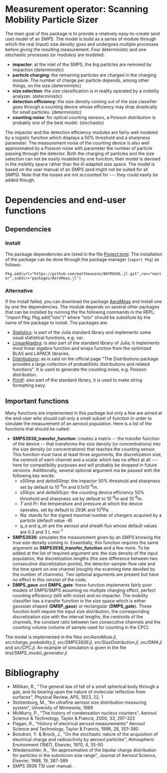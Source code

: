 # Measurement operator: Scanning Mobility Particle Sizer

The main goal of this package is to provide a relatively easy-to-create (and use) model of an SMPS. The model is build as a series of module through which the real (input) size density goes and undergoes multiple processes before giving the resulting measurement. Four deterministic and one stochastic processes (or modules) are modeled:
- **impactor**: at the inlet of the SMPS, the big particles are removed by impaction (deterministic)
- **particle charging**: the remaining particles are charged in the charging module. The number of charge per particle depends, among other things, on the size.(deterministic)
- **size selection**: the size classification is in reality operated by a mobility analyzer. (deterministic)
- **detection efficiency**: the size density coming out of the size classifier goes through a counting device whose efficiency may drop drastically for small particles. (deterministic)
- **counting noise**: for optical counting sensors, a Poisson distribution is probably one of the best model. (stochastic)

The impactor and the detection efficiency modules are fairly well modeled by a logistic function which displays a 50% threshold and a sharpness parameter. The measurement noise of the counting device is also well approximated by a Poisson noise with parameter the number of particle passing through the detector. Both the charging of particles and the size selection can not be easily modeled by one function; their model is devised in the mobility space rather than the ill-adapted size space.
The model is based on the user manual of an SMPS (and might not be suited for all SMPS).
Note that the losses are not accounted for --- they could easily be added though.

# Dependencies and end-user functions
## Dependencies
### Install

The package dependencies are listed in the file [Project.toml](https://github.com/matthewozon/BAYROSOL.jl/blob/master/packages/AeroMec2.jl/Project.toml).
The installation of the package can be done through the package manager (`import Pkg`) as follows:

`Pkg.add(url="https://github.com/matthewozon/BAYROSOL.jl.git",rev="master",subdir="packages/AeroMeas.jl")`

### Alternative
If the install failed, you can download the package [AeroMeas](https://github.com/matthewozon/BAYROSOL.jl/edit/master/packages/AeroMeas.jl) and install one by one the dependencies.
The module depends on several other packages that can be installed by running the the following commands in the REPL: "import Pkg; Pkg.add("toto")" where "toto" should be substitute by the name of the package to install. The packages are:
- [Statistics](https://docs.julialang.org/en/v1/stdlib/Statistics/): is part of the Julia standard library and implements some usual statistical functions, e.g. var.
- [LinearAlgebra](https://docs.julialang.org/en/v1/stdlib/LinearAlgebra/): is also part of the standard library of Julia; it implements most linear algebra function and wraps function from the optimized BLAS and LAPACK libraries.
- [Distributions](https://juliastats.org/Distributions.jl/stable/starting/): as is said on the official page "The Distributions package provides a large collection of probabilistic distributions and related functions". It is used to generate the counting noise, e.g. Poisson distribution.
- [Printf](https://docs.julialang.org/en/v1/stdlib/Printf/): also part of the standard library, it is used to make string formatting easy.


## Important functions
Many functions are implemented in this package but only a few are aimed at the end-user who should call only a small subset of function in order to simulate the measurement of an aerosol population. Here is a list of the functions that should be called:

- **SMPS3936_transfer_function**: creates a matrix -- the transfer function of the device -- that transforms the size density (or concentrations) into the size density (or concentrations) that reaches the counting sensor. This function must have at least three arguments, the discretization size, the centroid of each channel and a scalar which has no effect at all --- here for compatibility purposes and will probably be dropped in future versions. Additionally, several optional argument ma be passed with the following key words:
  - *s50imp* and *delta50imp*: the impactor 50% threshold and sharpness set by default to 10<sup>-6</sup>m and 0.1x10<sup>-6</sup>m.
  - *s50cpc* and *delta50cpc*: the counting device efficiency 50% threshold and sharpness set by default to 10<sup>-8</sup>m and 10<sup>-9</sup>m.
  - *T* and *Pr*: the temperature and pressure at which the device operates, set by default to 293K and 10<sup>5</sup>Pa.
  - *Nq*: stands for the signed maximal number of chargers acquired by a particle (default value -6)
  - *q_a* and *q_sh* are the aerosol and sheath flux whose default values are 0.3 and 3 L min<sup>-1</sup>
- **SMPS3936**: simulates the measurement given by an SMPS knowing the true size density coming in. Essentially, this function requires the same argument as **SMPS3936_transfer_function** and a few more. To be added at the list of required argument are: the size density of the input population, the discretization lengths (the size difference between two consecutive discretization points), the detector-sample-flow rate and the time spent on one channel (roughly the scanning time devided by the number of channels). Two optional arguments are present but have no effect in this version of the code.
- **DMPS_gaus** and **DMPS_gate**: these function implements fairly poor models of DMPS/SMPS assuming no multiple charging effect, perfect counting efficiency (still with noise) and no impactor. The mobility classifier has a transfer function in the size space which is either gaussian shaped (**DMSP_gaus**) or rectangular (**DMPS_gate**). These function both require the input size distribution, the corresponding discretization size with the interval lengths, the centroids of the channels, the constant ratio between two consecutive channels and the counting volume (volume of sample used for counting in the CPC).

The model is implemented in the files *src/AeroMeas.jl*, *src/charge_probability.jl*, *src/SMPS3936.jl*, *src/SizeDistribution.jl*, *src/DMA.jl* and *src/CPC.jl*.
An example of simulation is given in the file *test/SMPS_model_generator.jl*.

# Bibliography
- Millikan, R., "The general law of fall of a small spherical body through a gas, and its bearing upon the nature of molecular reflection from surfaces", Physical Review, APS, 1923, 22, 1
- Stolzenburg, M., "An ultrafine aerosol size distribution measuring system", University of Minnesota, 1989
- McMurry, P., "The history of condensation nucleus counters", Aerosol Science & Technology, Taylor & Francis, 2000, 33, 297-322
- Flagan, R., "History of electrical aerosol measurements" Aerosol Science and Technology, Taylor & Francis, 1998, 28, 301-380
- Boisdron, Y. & Brock, J., "On the stochastic nature of the acquisition of electrical charge and radioactivity by aerosol particles", Atmospheric Environment (1967), Elsevier, 1970, 4, 35-50
- Wiedensohler, A., "An approximation of the bipolar charge distribution for particles in the submicron size range", Journal of Aerosol Science, Elsevier, 1988, 19, 387-389
- SMPS 3936 TSI user manual.
